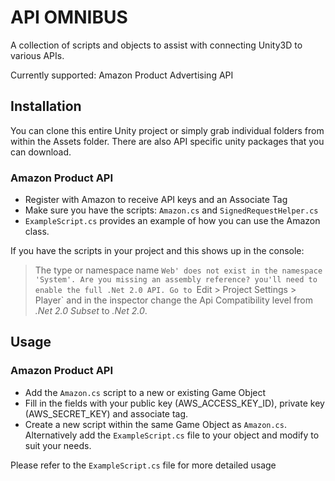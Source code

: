 # API OMNIBUS

A collection of scripts and objects to assist with connecting Unity3D to various APIs.

Currently supported: Amazon Product Advertising API

## Installation

You can clone this entire Unity project or simply grab individual folders from within the Assets folder. There are also API specific unity packages that you can download.

### Amazon Product API

* Register with Amazon to receive API keys and an Associate Tag
* Make sure you have the scripts: `Amazon.cs` and `SignedRequestHelper.cs`
* `ExampleScript.cs` provides an example of how you can use the Amazon class.

If you have the scripts in your project and this shows up in the console:
> The type or namespace name `Web' does not exist in the namespace 'System'. Are you missing an assembly reference?
you'll need to enable the full .Net 2.0 API. Go to `Edit > Project Settings > Player` and in the inspector change the Api Compatibility level from _.Net 2.0 Subset_ to _.Net 2.0_.

## Usage

### Amazon Product API

* Add the `Amazon.cs` script to a new or existing Game Object
* Fill in the fields with your public key (AWS_ACCESS_KEY_ID), private key (AWS_SECRET_KEY) and associate tag.
* Create a new script within the same Game Object as `Amazon.cs`. Alternatively add the `ExampleScript.cs` file to your object and modify to suit your needs.

Please refer to the `ExampleScript.cs` file for more detailed usage
